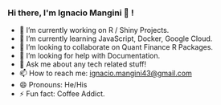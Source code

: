 ### Hi there, I'm Ignacio Mangini 👋 ! 

- 🔭 I’m currently working on R / Shiny Projects.
- 🌱 I’m currently learning JavaScript, Docker, Google Cloud.
- 👯 I’m looking to collaborate on Quant Finance R Packages.   
- 🤔 I’m looking for help with Documentation.
- 💬 Ask me about any tech related stuff!
- 📫 How to reach me: ignacio.mangini43@gmail.com
- 😄 Pronouns: He/His
- ⚡ Fun fact: Coffee Addict.

